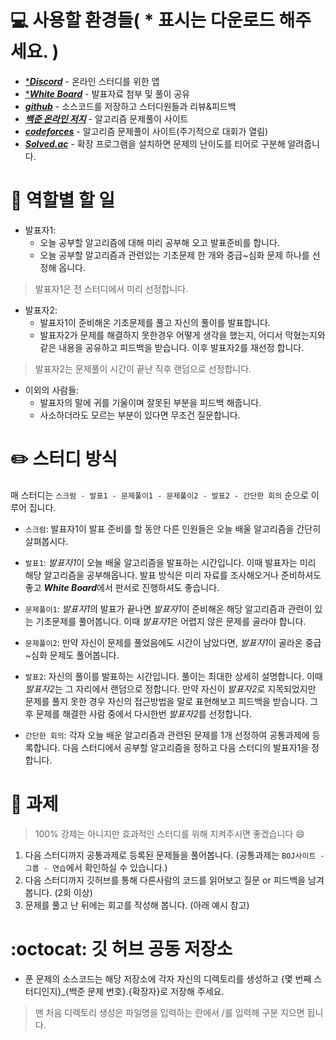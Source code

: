 # 💻 사용할 환경들( * 표시는 다운로드 해주세요. )
* [****Discord***](https://discordapp.com/) - 온라인 스터디를 위한 앱
* [****White Board***](https://products.office.com/ko-kr/microsoft-whiteboard/digital-whiteboard-app) - 발표자료 첨부 및 풀이 공유  
* [***github***](https://github.com/) - 소스코드를 저장하고 스터디원들과 리뷰&피드백
* [***백준 온라인 저지***](https://www.acmicpc.net/) - 알고리즘 문제풀이 사이트
* [***codeforces***](http://codeforces.com/) - 알고리즘 문제풀이 사이트(주기적으로 대회가 열림)  
* [***Solved.ac***](https://solved.ac/) - 확장 프로그램을 설치하면 문제의 난이도를 티어로 구분해 알려줍니다.
# 🔧 역할별 할 일
- 발표자1:
    * 오늘 공부할 알고리즘에 대해 미리 공부해 오고 발표준비를 합니다.
    * 오늘 공부할 알고리즘과 관련있는 기초문제 한 개와 중급~심화 문제 하나를 선정해 옵니다.
> 발표자1은 전 스터디에서 미리 선정합니다.
- 발표자2:
    * 발표자1이 준비해온 기초문제를 풀고 자신의 풀이를 발표합니다.
    * 발표자2가 문제를 해결하지 못한경우 어떻게 생각을 했는지, 어디서 막혔는지와 같은 내용을 공유하고 피드백을 받습니다. 이후 발표자2를 재선정 합니다.
> 발표자2는 문제풀이 시간이 끝난 직후 랜덤으로 선정합니다.
- 이외의 사람들:
    * 발표자의 말에 귀를 기울이며 잘못된 부분을 피드백 해줍니다.
    * 사소하더라도 모르는 부분이 있다면 무조건 질문합니다.

# ✏️ 스터디 방식
매 스터디는 ```스크럼 - 발표1 - 문제풀이1 - 문제풀이2 - 발표2 - 간단한 회의``` 순으로 이루어 집니다.
- ```스크럼```: 발표자1이 발표 준비를 할 동안 다른 인원들은 오늘 배울 알고리즘을 간단히 살펴봅시다.

- ```발표1```: *발표자1*이 오늘 배울 알고리즘을 발표하는 시간입니다. 이때 발표자는 미리 해당 알고리즘을 공부해옵니다. 발표 방식은 미리 자료를 조사해오거나 준비하셔도 좋고 ***White Board***에서 판서로 진행하셔도 좋습니다.
- ```문제풀이1```: *발표자1*의 발표가 끝나면 *발표자1*이 준비해온 해당 알고리즘과 관련이 있는 기초문제를 풀어봅니다. 이때 *발표자1*은 어렵지 않은 문제를 골라야 합니다.
- ```문제풀이2```: 만약 자신이 문제를 풀었음에도 시간이 남았다면, *발표자1*이 골라온 중급~심화 문제도 풀어봅니다.
- ```발표2```: 자신의 풀이를 발표하는 시간입니다. 풀이는 최대한 상세히 설명합니다. 이때 *발표자2*는 그 자리에서 랜덤으로 정합니다. 만약 자신이 *발표자2*로 지목되었지만 문제를 풀지 못한 경우 자신의 접근방법을 말로 표현해보고 피드백을 받습니다. 그 후 문제를 해결한 사람 중에서 다시한번 *발표자2*를 선정합니다.
- ```간단한 회의```: 각자 오늘 배운 알고리즘과 관련된 문제를 1개 선정하여 공통과제에 등록합니다. 다음 스터디에서 공부할 알고리즘을 정하고 다음 스터디의 발표자1을 정합니다.
# 📝 과제
> 100% 강제는 아니지만 효과적인 스터디를 위해 지켜주시면 좋겠습니다 :smile:
1. 다음 스터디까지 공통과제로 등록된 문제들을 풀어봅니다. (공통과제는 ```BOJ사이트 - 그룹 - 연습```에서 확인하실 수 있습니다.)
2. 다음 스터디까지 깃허브를 통해 다른사람의 코드를 읽어보고 질문 or 피드백을 남겨봅니다. (2회 이상)
3. 문제를 풀고 난 뒤에는 회고를 작성해 봅니다. (아래 예시 참고)
# :octocat: 깃 허브 공동 저장소
- 푼 문제의 소스코드는 해당 저장소에 각자 자신의 디렉토리를 생성하고 {몇 번째 스터디인지}_{백준 문제 번호}.{확장자}로 저장해 주세요. 
> 맨 처음 디렉토리 생성은 파일명을 입력하는 란에서 /를 입력해 구분 지으면 됩니다.
